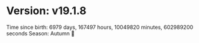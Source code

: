 # Version: v19.1.8
Time since birth: 6979 days, 167497 hours, 10049820 minutes, 602989200 seconds
Season: Autumn 🍁
